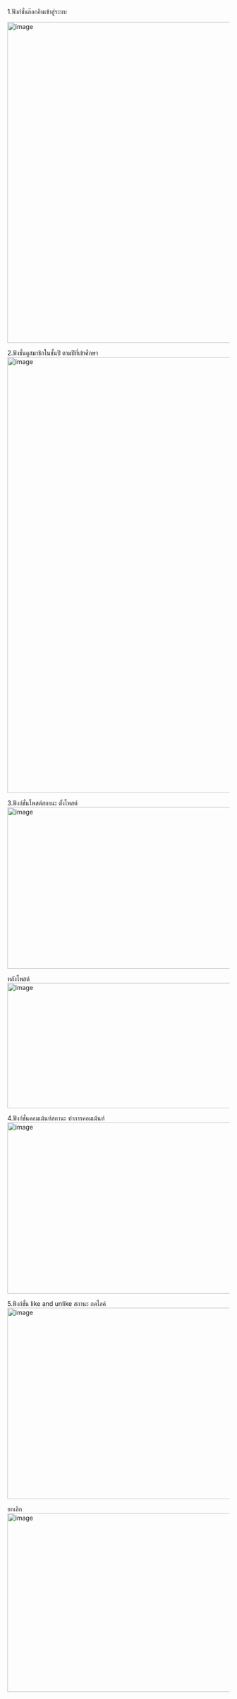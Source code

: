 1.ฟังก์ชั่นล๊อกอินเข้าสู่ระบบ

<img width="1052" height="725" alt="image" src="https://github.com/user-attachments/assets/4e394254-a176-4cb1-bd7c-79ceee4916b7" />

2.ฟังชั่นดูสมาชิกในชั้นปี ตามปีที่เข้าศึกษา
<img width="1913" height="985" alt="image" src="https://github.com/user-attachments/assets/200a8642-31f5-40d6-bdd6-10de35d05fb8" />

3.ฟังก์ชั่นโพสต์สถานะ
ตั้งโพสต์
<img width="1138" height="365" alt="image" src="https://github.com/user-attachments/assets/e217946a-833c-453e-8541-97e77e3545a7" />

หลังโพสต์
<img width="976" height="283" alt="image" src="https://github.com/user-attachments/assets/4c83361e-5f8d-412d-9ede-cbe5812ca706" />

4.ฟังก์ชั่นคอมเม้นท์สถานะ
ทำการคอมเม้นท์
<img width="1006" height="387" alt="image" src="https://github.com/user-attachments/assets/407ac5fe-49d6-4d71-bc28-9b9dbcb6f20e" />

5.ฟังก์ชั่น like and unlike สถานะ
กดไลค์
<img width="1099" height="432" alt="image" src="https://github.com/user-attachments/assets/cd8bd62a-6e08-4533-9207-13e1dcaf7521" />

ยกเลิก
<img width="1072" height="404" alt="image" src="https://github.com/user-attachments/assets/5efc945b-63e0-4e24-8227-c23f91419a29" />
